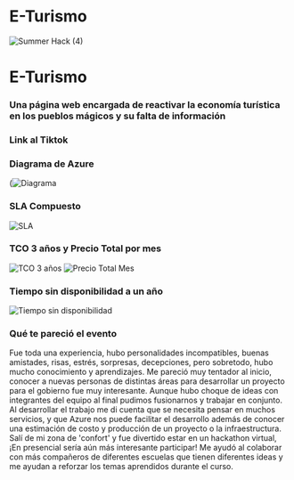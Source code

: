 # E-Turismo
![Summer Hack (4)](https://user-images.githubusercontent.com/9124597/127756851-c8627116-f177-4198-966d-9003016d2060.png)

# E-Turismo

### Una página web encargada de reactivar la economía turística en los pueblos mágicos y su falta de información

### Link al Tiktok

### Diagrama de Azure
(![Diagrama](https://user-images.githubusercontent.com/64934149/127763193-c94ba122-9b1b-4282-82c5-dab984c5aea5.png)

### SLA Compuesto
![SLA](https://user-images.githubusercontent.com/64934149/127763253-12594473-f927-4232-958c-988f105eab38.png)

### TCO 3 años y Precio Total por mes
![TCO 3 años](https://user-images.githubusercontent.com/64934149/127763342-19c43409-6684-4e4f-a4e3-cd5d58a15536.png)
![Precio Total Mes](https://user-images.githubusercontent.com/64934149/127763582-e6b4519b-7392-44fb-b1a6-378f2ed9d713.png)

### Tiempo sin disponibilidad a un año
![Tiempo sin disponibilidad](https://user-images.githubusercontent.com/64934149/127763264-2e8114df-c9b9-47dd-9f47-a821887f933f.png)

### Qué te pareció el evento
Fue toda una experiencia, hubo personalidades incompatibles, buenas amistades, risas, estrés, sorpresas, decepciones, pero sobretodo, hubo mucho conocimiento y aprendizajes. Me pareció muy tentador al inicio, conocer a nuevas personas de distintas áreas para desarrollar un proyecto para el gobierno fue muy interesante. Aunque hubo choque de ideas con integrantes del equipo al final pudimos fusionarnos y trabajar en conjunto. Al desarrollar el trabajo me di cuenta que se necesita pensar en muchos servicios, y que Azure nos puede facilitar el desarrollo además de conocer una estimación de costo y producción de un proyecto o la infraestructura. Salí de mi zona de 'confort' y fue divertido estar en un hackathon virtual, ¡En presencial sería aún más interesante participar!
Me ayudó al colaborar con más compañeros de diferentes escuelas que tienen diferentes ideas y me ayudan a reforzar los temas aprendidos durante el curso.
